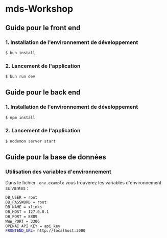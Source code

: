# mds-Workshop

<!-- Guide pour le front end -->

## Guide pour le front end

### 1. Installation de l'environnement de développement

<!-- Commande bun install en copié collé-->
```bash
$ bun install
```

### 2. Lancement de l'application

<!-- Commande bun start en copié collé-->
```bash
$ bun run dev
```

## Guide pour le back end

### 1. Installation de l'environnement de développement

<!-- Commande npm install en copié collé-->
```bash
$ npm install
```

### 2. Lancement de l'application

<!-- Commande npm start en copié collé-->
```bash
$ nodemon server start
```

## Guide pour la base de données

### Utilisation des variables d'environnement

Dans le fichier `.env.example` vous trouverez les variables d'environnement suivantes :

```bash
DB_USER = root
DB_PASSWORD = root
DB_NAME = xlinks
DB_HOST = 127.0.0.1
DB_PORT = 8889
WWW_PORT = 3306
OPENAI_API_KEY = api_key
FRONTEND_URL= http://localhost:3000
```